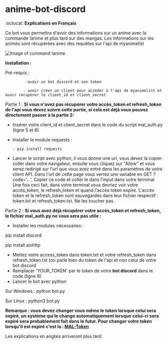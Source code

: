 # anime-bot-discord

:octocat:	**Explications en Français**

Ce bot vous permettra d'avoir des informations sur un anime avec la commande !anime <anime> et plus tard sur des mangas. Les informations sur les animés sont récupérées avec des requêtes sur l'api de myanimelist 

![Image of command !anime](https://i.ibb.co/ZcdK9M3/bot.png)

**Installation :** 

Pré-requis :
             
             -avoir un bot discord et son token
            
            - avoir créer un client pour accèder à l'api de myanimelist et avoir récupérer le client_id et client_secret
            
Partie 1 :
**Si vous n'avez pas récupérer votre accès_token et refresh_token de l'api vous devez suivre cette partie, si cela est déjà vous pouvez directement passer à la partie 2:**

- Insérer votre client_id et client_secret dans le code du script mal_auth.py (ligne 5 et 6)
- Installer le module requests : 

      - pip install requests
     
- Lancer le script avec python, il vous donne une url, vous devez la copier coller dans votre navigateur, ensuite vous cliquez sur "Allow" et vous serez redirigé sur l'url que vous avez entré dans les paramètres de votre client API. Dans l'url de cette page vous verrez une variable en GET ?code='...'. Copier ce code et coller le dans l'input dans votre terminal. Une fois ceci fait, dans votre terminal vous devriez voir votre accès_token, le refresh_token et quand l'accès token expire. L'accès token et le refresh_token sont sauvegardés dans leur fichier respectif : token.txt et refresh_token.txt. Ne les toucher pas


Partie 2 : 
**Si vous avez déjà récupérer votre accès_token et refresh_token, le fichier mal_auth.py ne vous sera pas utile :**

- Installer les modules nécessaires : 

pip install discord

pip install aiohttp

- Mettez votre access_token dans token.txt et votre refresh_token dans refresh_token.txt (on parle bien du token de l'api et non celui de votre bot discord
- Remplacer 'YOUR_TOKEN' par le token de votre **bot discord** dans le code (ligne 8)
- Lancer le bot avec python 

Sur Windows : python bot.py 

Sur Linux : python3 bot.py

**Remarque : vous devez changer vous même le token lorsque celui sera expiré, un système qui le change automatiquement lorsque celui-ci sera expiré sera probablement fait dans le futur. Pour changer votre token lorsqu'il est expiré c'est la : [MAL-Token](https://myanimelist.net/apiconfig/references/authorization#refreshing-an-access-token)**

Les explications en anglais arriveront plus tard. 

                      
